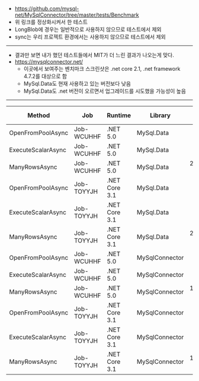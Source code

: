 * https://github.com/mysql-net/MySqlConnector/tree/master/tests/Benchmark
* 위 링크를 정상화시켜서 한 테스트
* LongBlob에 경우는 일반적으로 사용하지 않으므로 테스트에서 제외
* sync는 우리 프로젝트 환경에서는 사용하지 않으므로 테스트에서 제외

---

* 결과만 보면 내가 했던 테스트들에서 MIT가 더 느린 결과가 나오는게 맞다.
* https://mysqlconnector.net/
  * 이곳에서 보여주는 벤치마크 스크린샷은 .net core 2.1, .net framework 4.7.2를 대상으로 함
  * MySql.Data도 현재 사용하고 있는 버전보다 낮음
  * MySql.Data도 .net 버전이 오르면서 업그레이드를 시도했을 가능성이 높음

---

|             Method |        Job |       Runtime |        Library |        Mean |     Error |    StdDev |   StdErr |      Median |         Min |          Q1 |          Q3 |         Max |     Op/s |   Gen 0 |   Gen 1 |   Gen 2 | Allocated |
|------------------- |----------- |-------------- |--------------- |------------:|----------:|----------:|---------:|------------:|------------:|------------:|------------:|------------:|---------:|--------:|--------:|--------:|----------:|
|  OpenFromPoolAsync | Job-WCUHHF |      .NET 5.0 |     MySql.Data |    401.9 us |  15.36 us |  44.56 us |  4.52 us |    396.5 us |    328.0 us |    366.5 us |    431.0 us |    526.0 us | 2,487.95 |       - |       - |       - |     472 B |
| ExecuteScalarAsync | Job-WCUHHF |      .NET 5.0 |     MySql.Data |    385.2 us |   5.12 us |   4.53 us |  1.21 us |    383.9 us |    379.0 us |    381.8 us |    388.4 us |    393.6 us | 2,595.96 |       - |       - |       - |   3,280 B |
|      ManyRowsAsync | Job-WCUHHF |      .NET 5.0 |     MySql.Data |  2,121.3 us |  42.33 us |  37.52 us | 10.03 us |  2,134.7 us |  2,060.4 us |  2,095.8 us |  2,152.6 us |  2,161.9 us |   471.41 | 15.6250 |       - |       - | 149,265 B |
|  OpenFromPoolAsync | Job-TOYYJH | .NET Core 3.1 |     MySql.Data |    397.6 us |  19.48 us |  56.19 us |  5.74 us |    380.2 us |    327.1 us |    354.1 us |    427.2 us |    528.4 us | 2,515.02 |       - |       - |       - |     472 B |
| ExecuteScalarAsync | Job-TOYYJH | .NET Core 3.1 |     MySql.Data |    237.1 us |  14.03 us |  40.91 us |  4.13 us |    225.2 us |    181.4 us |    204.2 us |    268.8 us |    359.5 us | 4,216.74 |       - |       - |       - |   3,360 B |
|      ManyRowsAsync | Job-TOYYJH | .NET Core 3.1 |     MySql.Data |  2,009.9 us |  16.81 us |  15.72 us |  4.06 us |  2,012.0 us |  1,986.3 us |  1,995.5 us |  2,020.9 us |  2,034.8 us |   497.55 | 15.6250 |       - |       - | 149,277 B |
|  OpenFromPoolAsync | Job-WCUHHF |      .NET 5.0 | MySqlConnector |    763.3 us |  15.25 us |  44.73 us |  4.50 us |    757.9 us |    697.0 us |    723.5 us |    794.6 us |    889.7 us | 1,310.17 |       - |       - |       - |   3,704 B |
| ExecuteScalarAsync | Job-WCUHHF |      .NET 5.0 | MySqlConnector |    173.6 us |   3.00 us |   5.49 us |  0.85 us |    172.8 us |    164.4 us |    169.3 us |    176.8 us |    186.4 us | 5,758.89 |  0.2441 |       - |       - |   3,352 B |
|      ManyRowsAsync | Job-WCUHHF |      .NET 5.0 | MySqlConnector |  1,776.6 us |  19.76 us |  18.48 us |  4.77 us |  1,774.6 us |  1,757.1 us |  1,765.7 us |  1,777.0 us |  1,827.7 us |   562.86 |       - |       - |       - |   3,889 B |
|  OpenFromPoolAsync | Job-TOYYJH | .NET Core 3.1 | MySqlConnector |    825.7 us |  19.63 us |  57.89 us |  5.79 us |    850.1 us |    728.3 us |    763.5 us |    871.2 us |    946.6 us | 1,211.14 |       - |       - |       - |   3,784 B |
| ExecuteScalarAsync | Job-TOYYJH | .NET Core 3.1 | MySqlConnector |    368.2 us |   4.31 us |   4.03 us |  1.04 us |    367.2 us |    360.2 us |    365.8 us |    370.8 us |    375.9 us | 2,715.69 |       - |       - |       - |   3,385 B |
|      ManyRowsAsync | Job-TOYYJH | .NET Core 3.1 | MySqlConnector |  1,878.9 us |   8.69 us |   8.13 us |  2.10 us |  1,880.3 us |  1,862.2 us |  1,873.5 us |  1,883.4 us |  1,891.3 us |   532.22 |       - |       - |       - |   3,923 B |
